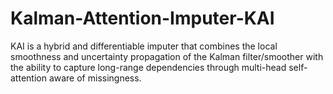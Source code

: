 # Kalman-Attention-Imputer-KAI
KAI is a hybrid and differentiable imputer that combines the local smoothness and uncertainty propagation of the Kalman filter/smoother with the ability to capture long-range dependencies through multi-head self-attention aware of missingness.

